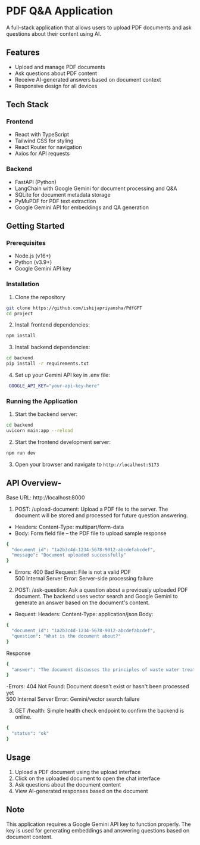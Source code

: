 # PDF Q&A Application

A full-stack application that allows users to upload PDF documents and ask questions about their content using AI.

## Features

- Upload and manage PDF documents
- Ask questions about PDF content
- Receive AI-generated answers based on document context
- Responsive design for all devices

## Tech Stack

### Frontend
- React with TypeScript
- Tailwind CSS for styling
- React Router for navigation
- Axios for API requests

### Backend
- FastAPI (Python)
- LangChain with Google Gemini for document processing and Q&A
- SQLite for document metadata storage
- PyMuPDF for PDF text extraction
- Google Gemini API for embeddings and QA generation

## Getting Started

### Prerequisites

- Node.js (v16+)
- Python (v3.9+)
- Google Gemini API key

### Installation

1. Clone the repository
```bash
git clone https://github.com/ishijapriyansha/PdfGPT
cd project
```
2. Install frontend dependencies:
```bash
npm install
```

3. Install backend dependencies:
```bash
cd backend
pip install -r requirements.txt
```

4. Set up your Gemini API key in .env file:
```bash
 GOOGLE_API_KEY="your-api-key-here"
```

### Running the Application

1. Start the backend server:
```bash
cd backend
uvicorn main:app --reload
```

2. Start the frontend development server:
```bash
npm run dev
```

3. Open your browser and navigate to `http://localhost:5173`

## API Overview-
Base URL: http://localhost:8000

1. POST: /upload-document: Upload a PDF file to the server. The document will be stored and processed for future question answering.
- Headers:
Content-Type: multipart/form-data
- Body: Form field file – the PDF file to upload
sample response
```bash
{
  "document_id": "1a2b3c4d-1234-5678-9012-abcdefabcdef",
  "message": "Document uploaded successfully"
}
```
- Errors:
400 Bad Request: File is not a valid PDF <br/>
500 Internal Server Error: Server-side processing failure  


2. POST: /ask-question: Ask a question about a previously uploaded PDF document. The backend uses vector search and Google Gemini to generate an answer based on the document's content.
- Request: Headers:
Content-Type: application/json
Body:
```bash
{
  "document_id": "1a2b3c4d-1234-5678-9012-abcdefabcdef",
  "question": "What is the document about?"
}
```
Response
```bash
{
  "answer": "The document discusses the principles of waste water treatment in the paper industry..."
}
```

-Errors:
404 Not Found: Document doesn't exist or hasn't been processed yet <br/>
500 Internal Server Error: Gemini/vector search failure

3. GET /health: Simple health check endpoint to confirm the backend is online.
```bash
{
  "status": "ok"
}
```
## Usage

1. Upload a PDF document using the upload interface
2. Click on the uploaded document to open the chat interface
3. Ask questions about the document content
4. View AI-generated responses based on the document

## Note

This application requires a Google Gemini API key to function properly. The key is used for generating embeddings and answering questions based on document content.